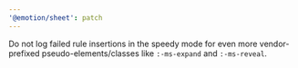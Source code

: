 ```yaml
---
'@emotion/sheet': patch
---
```


Do not log failed rule insertions in the speedy mode for even more vendor-prefixed pseudo-elements/classes like `:-ms-expand` and `:-ms-reveal`.
